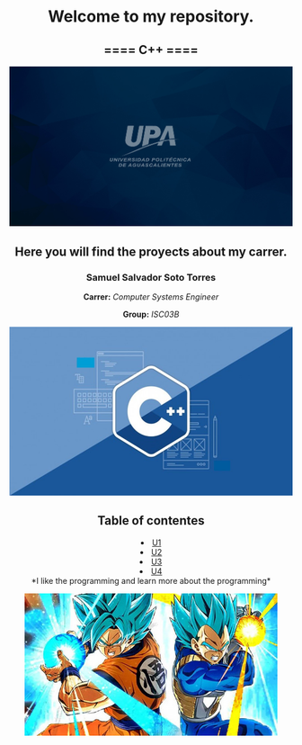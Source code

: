 <h1 align = "center">Welcome to my repository.</h1>
<h2 align = "center">==== C++ ====</h2>

![Logo UPA](imagenes/Fondopantallas-01.jpg) 

<div align=center>
<h2>Here you will find the proyects about my carrer.</h2>

<h3>Samuel Salvador Soto Torres</h3>

**Carrer:** *Computer Systems Engineer*

**Group:** *ISC03B*

<img alt="Logo C++" height="300" src="imagenes/C.jpg"/>

<h2 id="Table of contents">Table of contentes</h2>
<o>
<li><a href="https://github.com/UP210713/UP210713_CPP/tree/main/U1"> U1 </a></li>
<li><a href="https://github.com/UP210713/UP210713_CPP/tree/main/U2"> U2 </a></li>
<li><a href="https://github.com/UP210713/UP210713_CPP/tree/main/U3"> U3 </a></li>
<li><a href="https://github.com/UP210713/UP210713_CPP/tree/main/U4"> U4 </a></li>
*I like the programming and learn more about the programming* 


![Super](imagenes/super.jpeg)</div>